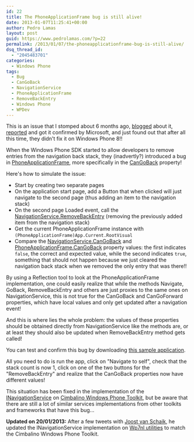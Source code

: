 ```yaml
---
id: 22
title: The PhoneApplicationFrame bug is still alive!
date: 2013-01-07T11:25:41+00:00
author: Pedro Lamas
layout: post
guid: https://www.pedrolamas.com/?p=22
permalink: /2013/01/07/the-phoneapplicationframe-bug-is-still-alive/
dsq_thread_id:
  - "2045483701"
categories:
  - Windows Phone
tags:
  - Bug
  - CanGoBack
  - NavigationService
  - PhoneApplicationFrame
  - RemoveBackEntry
  - Windows Phone
  - WPDev
---
```

This is an issue that I stomped about 6 months ago, [blogged](http://www.pedrolamas.pt/2012/06/21/phoneapplicationframe-cangoback-navigationservice-cangoback/) about it, [reported](http://social.msdn.microsoft.com/forums/en-us/wpdevelop/thread/fbe3e38a-37ee-4d78-9eec-46ac7826d594) and got it confirmed by Microsoft, and just found out that after all this time, they didn't fix it on Windows Phone 8!!

When the Windows Phone SDK started to allow developers to remove entries from the navigation back stack, they (inadvertly?) introduced a bug in [PhoneApplicationFrame](http://msdn.microsoft.com/en-us/library/microsoft.phone.controls.phoneapplicationframe(v=vs.92).aspx), more specifically in the [CanGoBack](http://msdn.microsoft.com/en-us/library/system.windows.controls.frame.cangoback(v=vs.92).aspx) property!

Here's how to simulate the issue:

* Start by creating two separate pages
* On the application start page, add a Button that when clicked will just navigate to the second page (thus adding an item to the navigation stack)
* On the second page Loaded event, call the [NavigationService.RemoveBackEntry](http://msdn.microsoft.com/en-us/library/system.windows.navigation.navigationservice.removebackentry(v=vs.92).aspx) (removing the previously added item from the navigation stack)
* Get the current PhoneApplicationFrame instance with `(PhoneApplicationFrame)App.Current.RootVisual`
* Compare the [NavigationService.CanGoBack](http://msdn.microsoft.com/en-us/library/system.windows.navigation.navigationservice.cangoback(v=vs.92)) and [PhoneApplicationFrame.CanGoBack](http://msdn.microsoft.com/en-us/library/system.windows.controls.frame.cangoback(v=vs.92).aspx) property values: the first indicates `false`, the correct and expected value, while the second indicates `true`, something that should not happen because we just cleared the navigation back stack when we removed the only entry that was there!!

By using a Reflection tool to look at the PhoneApplicationFrame implementation, one could easily realize that while the methods Navigate, GoBack, RemoveBackEntry and others are just proxies to the same ones on NavigationService, this is not true for the CanGoBack and CanGoForward properties, which have local values and only get updated after a navigation event!

And this is where lies the whole problem: the values ​​of these properties should be obtained directly from NavigationService like the methods are, or at least they should also be updated when RemoveBackEntry method gets called!

You can test and confirm this bug by downloading [this sample application](wp-content/uploads/downloads/2013/01/FrameBugSample.zip).

All you need to do is run the app, click on "Navigate to self", check that the stack count is now 1, click on one of the two buttons for the "RemoveBackEntry" and realize that the CanGoBack properties now have different values!

This situation has been fixed in the implementation of the [INavigationService](https://github.com/Cimbalino/Cimbalino-Phone-Toolkit/blob/master/src/Cimbalino.Phone.Toolkit%20(WP71)/Services/NavigationService.cs) on [Cimbalino Windows Phone Toolkit](http://cimbalino.org), but be aware that there are still a lot of similar services implementations from other toolkits and frameworks that have this bug...

**Updated on 20/01/2013:** After a few tweets with [Joost van Schaik](http://dotnetbyexample.blogspot.com/), he updated the INavigationService implementation on [Wp7nl utilities](http://wp7nl.codeplex.com/) to match the Cimbalino Windows Phone Toolkit.
